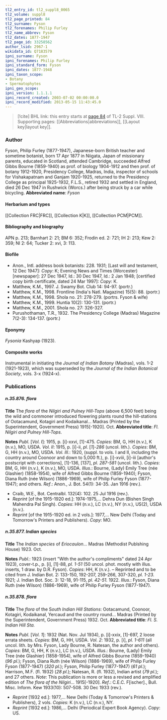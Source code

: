 ```yaml
---
tl2_entry_id: tl2_suppl8_0065
tl2_volume: suppl8
tl2_page_printed: 84
tl2_surname: Fyson
tl2_forenames: Philip Furley
tl2_name_abbrev: Fyson
tl2_dates: 1877-1947
tl2_page_id: 33258562
author_lsid: 2967-1
wikidata_id: Q7183579
ipni_surname: Fyson
ipni_forenames: Philip Furley
ipni_standard_form: Fyson
ipni_dates: 1877-1948
ipni_taxon_scope: 
- Botany
- Spermatophytes
ipni_geo_scope: 
ipni_version: 1.1.1.1
ipni_record_created: 2003-07-02 00:00:00.0
ipni_record_modified: 2013-05-15 11:43:45.0
---
```



> [!cite] BHL link: this entry starts at [page 84](https://www.biodiversitylibrary.org/page/33258562) of TL-2 Suppl. VIII.
> Supporting pages: [[Abbreviations|abbreviations]], [[Layout key|layout key]].

### Author

Fyson, Philip Furley (1877-1947), Japanese-born British teacher and sometime botanist, born 17 Apr 1877 in Niigata, Japan of missionary parents, educated in Scotland, attended Cambridge, succeeded Alfred Gibbs Bourne (1859-1940) as prof. of biology 1904-1912 and then prof. of botany 1912-1920, Presidency College, Madras, India, inspector of schools for Vishakapatnam and Ganjam 1920-1925, returned to the Presidency College as principal 1925-1932, F.L.S., retired 1932 and settled in England, died 26 Dec 1947 in Rushwick (Worcs.) after being struck by a car while bicycling. 
**Abbreviated name**: *Fyson*

#### Herbarium and types

[[Collection FRC|FRC]], [[Collection K|K]], [[Collection PCM|PCM]].

#### Bibliography and biography

APN p. 213; Barnhart 2: 21; BM 6: 352; Frodin ed. 2: 721; IH 2: 213; Kew 2: 359; NI 2: 64; Tucker 2: xvi, 3: 113.

#### Biofile

- Anon., Intl. address book botanists: 228. 1931; \[Last will and testament, 12 Dec 1947\]: *Copy*: K; Evening News and Times (Worcester) \[newspaper\]: 27 Dec 1947, Id.: 30 Dec 1947, Id.: 2 Jan 1948; \[certified copy birth certificate, dated 24 Mar 1997\]: *Copy*: K.
- Matthew, K.M., 1997. J. Swamy Bot. Club 14: 94-97. (portr.)
- Matthew, K.M., 1998. Frontline (India's Natl. Magazine) 15(5): 88. (portr.)
- Matthew, K.M., 1998. Shola no. 21: 278-279. (portrs. Fyson & wife)
- Matthew, K.M., 1999. Huntia 10(2): 130-131. (portr.)
- Matthew, K.M., 2001. Shola no. 27: 326-327.
- Purushothaman, T.R., 1932. The Presidency College (Madras) Magazine 7(2-3): 134-137. (portr.)

#### Eponymy

*Fysonia* Kashyap (1923).

#### Composite works

Instrumental in initiating the *Journal of Indian Botany* (Madras), vols. 1-2 (1921-1923), which was superseded by the *Journal of the Indian Botanical Society*, vols. 3-x (1924-x).

### Publications

##### n.35.876. flora

**Title**
The *flora* of the *Nilgiri and Pulney Hill-Tops* (above 6,500 feet) being the wild and commoner introduced flowering plants round the hill-stations of Ootacamund, Kotagiri and Kodaikanal... Madras (Printed by the Superintendent, Government Press) 1915\[-1920\]. Oct.
**Abbreviated title**: *Fl. Nilgiri and Pulney Hill-Tops*.

**Notes**
*Publ*. \[*Vol. I*\]: 1915, p. \[i\]-xxvi, \[1\]-475. *Copies*: BM, G, HH (n.v.), K (n.v.), MO, USDA.
*Vol. II*: 1915, p. \[i\]-ii, *pl*. \[*1*\]-*286* (uncol. lith.). *Copies*: BM, G, HH (n.v.), MO, USDA.
*Vol. III.*: 1920, (suppl. to vols. I and II, including the country around Coonoor and down to 5,000 ft.), p. \[i\]-xviii, \[i\]-iii \[author's postscript with corrections\], \[1\]-136, \[137\], *pl. 287-581* (uncol. lith.). *Copies*: BM, G, HH (n.v.), K (n.v.), MO, USDA.
*Illus*.: Bourne, (Lady) Emily Tree (née Glashier) (1858-1954), wife of Alfred Gibbs Bourne (1859-1940); Fyson, Diana Ruth (née Wilson) (1886-1969), wife of Philip Furley Fyson (1877-1947); and others.
*Ref*.: Anon., J. Bot. 54(1): 34-35. Jan 1916 (rev.).
- Craib, W.E., Bot. Centralbl. 132(4): 102. 25 Jul 1916 (rev.).
- *Reprint* \[of the 1915-1920 ed.\]: 1974-1975,... Dehra Dun (Bishen Singh Mahendra Pal Singh). *Copies*: HH (n.v.), LC (n.v.), NY (n.v.), US(2), USDA (n.v.).
- *Reprint* \[of the 1915-1920 ed. in 2 vols.\]: 1977,... New Delhi (Today and Tomorrow's Printers and Publishers). *Copy*: MO.

##### n.35.877. Indian species

**Title**
The *Indian species* of *Eriocaulon*... Madras (Methodist Publshing House) 1923. Oct.

**Notes**
*Publ*.: 1923 (insert "With the author's compliments" dated 24 Apr 1923), cover-t.p., p. \[i\], \[1\]-88, *pl. 1-51* (50 uncol. phot. mostly with illus. inserts, 1 draw. by D.R. Fyson). *Copies*: HH, K (n.v.). – Reprinted and to be cited from J. Indian Bot. 2: 133-150, 192-207, 259-266, 307-320, *pl. 1-23.* 1921; J. Indian Bot. Soc. 3: 12-18, 91-115, *pl. 42-51.* 1922.
*Illus*.: Fyson, Diana Ruth (née Wilson) (1886-1969), wife of Philip Furley Fyson (1877-1947).

##### n.35.878. flora

**Title**
The *flora* of the S*outh Indian Hill Stations*: Ootacamund, Coonoor, Kotagiri, Kodaikanal, Yercaud and the country round... Madras (Printed by the Superintendent, Government Press) 1932. Oct.
**Abbreviated title**: *Fl. S. Indian Hill Sta.*

**Notes**
*Publ*. \[*Vol. 1*\]: 1932 (Nat. Nov. Jul 1934), p. \[i\]-xxix, \[1\]-697, 2 loose errata sheets. *Copies*: BM, G, HH, USDA.
*Vol. 2*: 1932, p. \[i\], *pl. 1-611* (all uncol. lith. by Mrs. Fyson, Lady Bourne, R. Natesan, the author and others). *Copies*: BM, G, HH, K (n.v.), LC (n.v.), USDA.
*Illus*.: Bourne, (Lady) Emily Tree (née Glashier) (1858-1954), wife of Alfred Gibbs Bourne (1859-1940) (*96 pl.*); Fyson, Diana Ruth (née Wilson) (1886-1969), wife of Philip Furley Fyson (1877-1947) (*320 pl.*); Fyson, Philip Furley (1877-1947) (*61 pl.*); Harrison, M.F. (fl. 1932) (*28 pl.*); Natesan, R. (fl. 1932), Indian artist (*79 pl.*); and 27 others.
*Note*: This publication is more or less a revised and amplified edition of *The flora of the Nilgiri*... 1915\[-1920\].
*Ref*.: C.E.C. F\[ischer\]., Bull. Misc. Inform. Kew 1933(10): 507-508. 30 Dec 1933 (rev.).
- *Reprint* \[1932 ed.\]: 1977,... New Delhi (Today & Tomorrow's Printers & Publishers), 2 vols. *Copies*: K (n.v.), LC (n.v.), NY.
- *Reprint* \[1932 ed.\]: 1986,... Delhi (Periodical Expert Book Agency). *Copy*: US.

